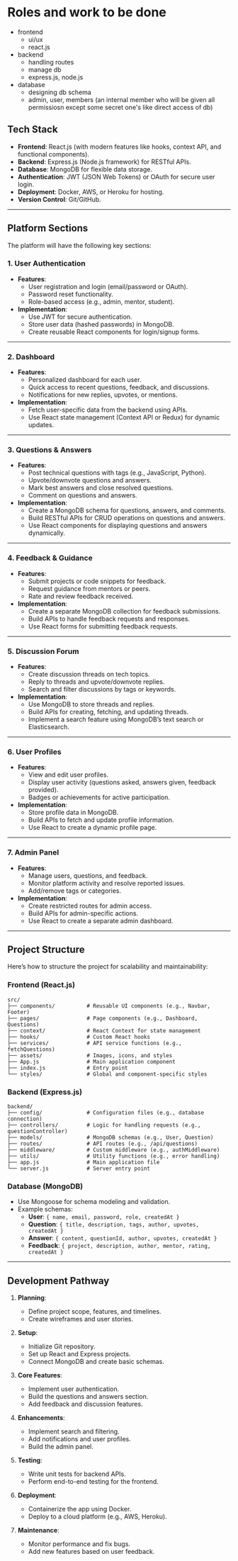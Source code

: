 
# Roles and work to be done
- frontend
  - ui/ux
  - react.js
- backend
  - handling routes
  - manage db
  - express.js, node.js
- database
  - designing db schema
  - admin, user, members (an internal member who will be given all permissiosn except some secret one's like direct access of db)

## **Tech Stack**
- **Frontend**: React.js (with modern features like hooks, context API, and functional components).  
- **Backend**: Express.js (Node.js framework) for RESTful APIs.  
- **Database**: MongoDB for flexible data storage.  
- **Authentication**: JWT (JSON Web Tokens) or OAuth for secure user login.  
- **Deployment**: Docker, AWS, or Heroku for hosting.  
- **Version Control**: Git/GitHub.

---

## **Platform Sections**
The platform will have the following key sections:  

### **1. User Authentication**  
- **Features**:  
  - User registration and login (email/password or OAuth).  
  - Password reset functionality.  
  - Role-based access (e.g., admin, mentor, student).  
- **Implementation**:  
  - Use JWT for secure authentication.  
  - Store user data (hashed passwords) in MongoDB.  
  - Create reusable React components for login/signup forms.  

---

### **2. Dashboard**  
- **Features**:  
  - Personalized dashboard for each user.  
  - Quick access to recent questions, feedback, and discussions.  
  - Notifications for new replies, upvotes, or mentions.  
- **Implementation**:  
  - Fetch user-specific data from the backend using APIs.  
  - Use React state management (Context API or Redux) for dynamic updates.  

---

### **3. Questions & Answers**  
- **Features**:  
  - Post technical questions with tags (e.g., JavaScript, Python).  
  - Upvote/downvote questions and answers.  
  - Mark best answers and close resolved questions.  
  - Comment on questions and answers.  
- **Implementation**:  
  - Create a MongoDB schema for questions, answers, and comments.  
  - Build RESTful APIs for CRUD operations on questions and answers.  
  - Use React components for displaying questions and answers dynamically.  

---

### **4. Feedback & Guidance**  
- **Features**:  
  - Submit projects or code snippets for feedback.  
  - Request guidance from mentors or peers.  
  - Rate and review feedback received.  
- **Implementation**:  
  - Create a separate MongoDB collection for feedback submissions.  
  - Build APIs to handle feedback requests and responses.  
  - Use React forms for submitting feedback requests.  

---

### **5. Discussion Forum**  
- **Features**:  
  - Create discussion threads on tech topics.  
  - Reply to threads and upvote/downvote replies.  
  - Search and filter discussions by tags or keywords.  
- **Implementation**:  
  - Use MongoDB to store threads and replies.  
  - Build APIs for creating, fetching, and updating threads.  
  - Implement a search feature using MongoDB’s text search or Elasticsearch.  

---

### **6. User Profiles**  
- **Features**:  
  - View and edit user profiles.  
  - Display user activity (questions asked, answers given, feedback provided).  
  - Badges or achievements for active participation.  
- **Implementation**:  
  - Store profile data in MongoDB.  
  - Build APIs to fetch and update profile information.  
  - Use React to create a dynamic profile page.  

---

### **7. Admin Panel**  
- **Features**:  
  - Manage users, questions, and feedback.  
  - Monitor platform activity and resolve reported issues.  
  - Add/remove tags or categories.  
- **Implementation**:  
  - Create restricted routes for admin access.  
  - Build APIs for admin-specific actions.  
  - Use React to create a separate admin dashboard.  

---

## **Project Structure**
Here’s how to structure the project for scalability and maintainability:

### **Frontend (React.js)**  
```
src/  
├── components/          # Reusable UI components (e.g., Navbar, Footer)  
├── pages/               # Page components (e.g., Dashboard, Questions)  
├── context/             # React Context for state management  
├── hooks/               # Custom React hooks  
├── services/            # API service functions (e.g., fetchQuestions)  
├── assets/              # Images, icons, and styles  
├── App.js               # Main application component  
├── index.js             # Entry point  
└── styles/              # Global and component-specific styles  
```

### **Backend (Express.js)**  
```
backend/  
├── config/              # Configuration files (e.g., database connection)  
├── controllers/         # Logic for handling requests (e.g., questionController)  
├── models/              # MongoDB schemas (e.g., User, Question)  
├── routes/              # API routes (e.g., /api/questions)  
├── middleware/          # Custom middleware (e.g., authMiddleware)  
├── utils/               # Utility functions (e.g., error handling)  
├── app.js               # Main application file  
└── server.js            # Server entry point  
```

### **Database (MongoDB)**  
- Use Mongoose for schema modeling and validation.  
- Example schemas:  
  - **User**: `{ name, email, password, role, createdAt }`  
  - **Question**: `{ title, description, tags, author, upvotes, createdAt }`  
  - **Answer**: `{ content, questionId, author, upvotes, createdAt }`  
  - **Feedback**: `{ project, description, author, mentor, rating, createdAt }`  

---

## **Development Pathway**
1. **Planning**:  
   - Define project scope, features, and timelines.  
   - Create wireframes and user stories.  

2. **Setup**:  
   - Initialize Git repository.  
   - Set up React and Express projects.  
   - Connect MongoDB and create basic schemas.  

3. **Core Features**:  
   - Implement user authentication.  
   - Build the questions and answers section.  
   - Add feedback and discussion features.  

4. **Enhancements**:  
   - Implement search and filtering.  
   - Add notifications and user profiles.  
   - Build the admin panel.  

5. **Testing**:  
   - Write unit tests for backend APIs.  
   - Perform end-to-end testing for the frontend.  

6. **Deployment**:  
   - Containerize the app using Docker.  
   - Deploy to a cloud platform (e.g., AWS, Heroku).  

7. **Maintenance**:  
   - Monitor performance and fix bugs.  
   - Add new features based on user feedback.
